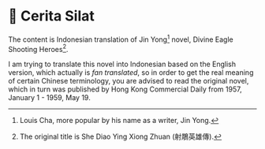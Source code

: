 # 🦅 Cerita Silat

The content is Indonesian translation of Jin Yong[^jin-yong] novel, Divine Eagle Shooting Heroes[^original-title].

I am trying to translate this novel into Indonesian based on the English version, which actually is _fan translated_,
so in order to get the real meaning of certain Chinese terminology, you are advised to read the original novel,
which in turn was published by Hong Kong Commercial Daily from 1957, January 1 - 1959, May 19.

[^original-title]: The original title is She Diao Ying Xiong Zhuan (射鵰英雄傳).

[^jin-yong]: Louis Cha, more popular by his name as a writer, Jin Yong.


